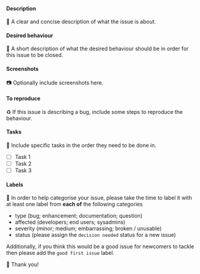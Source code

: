 #### Description
:scroll: A clear and concise description of what the issue is about.

#### Desired behaviour
:strawberry: A short description of what the desired behaviour should be in order for this issue to be closed.

#### Screenshots
:camera: Optionally include screenshots here.

#### To reproduce
:recycle: If this issue is describing a bug, include some steps to reproduce the behaviour.

#### Tasks
:page_facing_up: Include specific tasks in the order they need to be done in.
- [ ] Task 1
- [ ] Task 2
- [ ] Task 3

#### Labels
:gift: In order to help categorise your issue, please take the time to label it with at least one label from **each of** the following categories

- type (bug; enhancement; documentation; question)
- affected (developers; end users; sysadmins)
- severity (minor; medium; embarrassing; broken / unusable)
- status (please assign the `decision needed` status for a new issue)

Additionally, if you think this would be a good issue for newcomers to tackle then please add the `good first issue` label.

:tada: Thank you!
